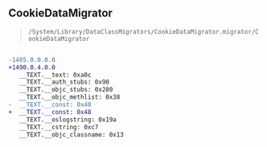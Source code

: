 ## CookieDataMigrator

> `/System/Library/DataClassMigrators/CookieDataMigrator.migrator/CookieDataMigrator`

```diff

-1485.0.0.0.0
+1490.0.4.0.0
   __TEXT.__text: 0xa0c
   __TEXT.__auth_stubs: 0x90
   __TEXT.__objc_stubs: 0x280
   __TEXT.__objc_methlist: 0x38
-  __TEXT.__const: 0x40
+  __TEXT.__const: 0x48
   __TEXT.__oslogstring: 0x19a
   __TEXT.__cstring: 0xc7
   __TEXT.__objc_classname: 0x13

```

